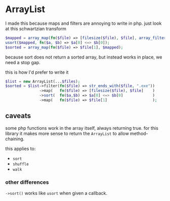 # ArrayList

I made this because maps and filters are annoying to write in php.
just look at this schwartzian transform

```php
$mapped = array_map(fn($file) => [filesize($file), $file], array_filter($files, fn($file) => str_ends_with($file, ".exe")));
usort($mapped, fn($a, $b) => $a[0] <=> $b[0]);
$sorted = array_map(fn($file) => $file[1], $mapped);
```

because sort does not return a sorted array, but instead works in place, we
need a stop gap.

this is how I'd prefer to write it

```php
$list = new ArrayList(...$files);
$sorted = $list->filter(fn($file) => str_ends_with($file, ".exe"))
               ->map(   fn($file) => [filesize($file), $file]    )
               ->sort(  fn($a,$b) => $a[0] <=> $b[0]             )
               ->map(   fn($file) => $file[1]                    );
```

## caveats

some php functions work in the array itself, always returning true. for this
library it makes more sense to return the `ArrayList` to allow method-chaining.

this applies to:
 - `sort`
 - `shuffle`
 - `walk`

### other differences

`->sort()` works like `usort` when given a callback.

